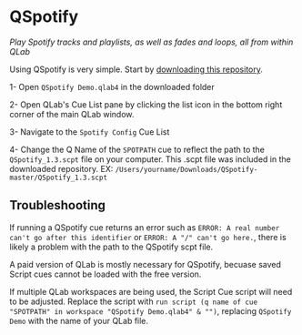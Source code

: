 # QSpotify

*Play Spotify tracks and playlists, as well as fades and loops, all from within QLab*

Using QSpotify is very simple. Start by [downloading this repository](https://github.com/sparks-alec/QSpotify/archive/master.zip).

1- Open `QSpotify Demo.qlab4` in the downloaded folder

2- Open QLab's Cue List pane by clicking the list icon in the bottom right corner of the main QLab window.

3- Navigate to the `Spotify Config` Cue List

4- Change the Q Name of the `SPOTPATH` cue to reflect the path to the `QSpotify_1.3.scpt` file on your computer. This .scpt file was included in the downloaded repository. EX: `/Users/yourname/Downloads/QSpotify-master/QSpotify_1.3.scpt`


## Troubleshooting

If running a QSpotify cue returns an error such as `ERROR: A real number can't go after this identifier` or `ERROR: A "/" can't go here.`, there is likely a problem with the path to the QSpotify scpt file.

A paid version of QLab is mostly necessary for QSpotify, becuase saved Script cues cannot be loaded with the free version.

If multiple QLab workspaces are being used, the Script Cue script will need to be adjusted. Replace the script with `run script (q name of cue "SPOTPATH" in workspace "QSpotify Demo.qlab4" & "")`, replacing `QSpotify Demo` with the name of your QLab file.


